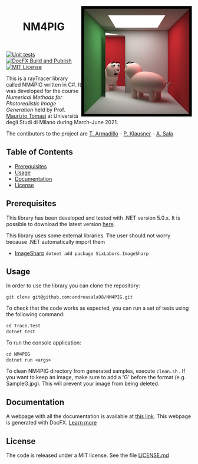 <img align="right" width="300" src="https://github.com/andreasala98/NM4PIG/blob/master/logo/Pig_mirror.png">
 <h1 align="center">  NM4PIG </h1> <br>
 
 [![Unit tests](https://github.com/andreasala98/NM4PIG/actions/workflows/test.yml/badge.svg)](https://github.com/andreasala98/NM4PIG/actions/workflows/test.yml)
 [![DocFX Build and Publish](https://github.com/andreasala98/NM4PIG/actions/workflows/docfx-build-publish.yml/badge.svg?branch=master)](https://github.com/andreasala98/NM4PIG/actions/workflows/docfx-build-publish.yml)
 [![MIT License](https://img.shields.io/badge/License-MIT-blue.svg)](https://github.com/andreasala98/NM4PIG/blob/master/LICENSE.md)

This is a rayTracer library called NM4PIG written in C#. It was developed for the course _Numerical Methods for Photorealistic Image Generation_ held by Prof. [Maurizio Tomasi][1] at Università degli Studi di Milano during March-June 2021.

The contibutors to the project are [T. Armadillo][2] - [P. Klausner][3] - [A. Sala][4]

## Table of Contents

- [Prerequisites](#prerequisites)
- [Usage](#usage)
- [Documentation](#documentation)
- [License](#license)


## Prerequisites
This library has been developed and tested with .NET version 5.0.x. It is possible to download the latest version [here](https://dotnet.microsoft.com/download).

This library uses some external libraries. The user should not worry because .NET automatically import them
- [ImageSharp][5] `dotnet add package SixLabors.ImageSharp`

## Usage

In order to use the library you can clone the repository:

    git clone git@github.com:andreasala98/NM4PIG.git

To check that the code works as expected, you can run a set of tests using the following command:

    cd Trace.Test
    dotnet test

To run the console application:

    cd NM4PIG
    dotnet run <args>
    
To clean NM4PIG directory from generated samples, execute  `clean.sh` . If you want to keep an image, make sure to add a 'G' before the format (e.g. SampleG.jpg). This will prevent your image from being deleted.

## Documentation

A webpage with all the documentation is available at [this link][7]. This webpage is generated with DocFX. [Learn more][6]


## License

The code is released under a MIT license. See the file [LICENSE.md](./LICENSE.md)


[1]: https://github.com/ziotom78
[2]: https://github.com/TommasoArmadillo
[3]: https://github.com/PietroKlausner
[4]: https://github.com/andreasala98
[5]: https://docs.sixlabors.com/articles/imagesharp/index.html?tabs=tabid-1
[6]: https://dotnet.github.io/docfx/
[7]: https://andreasala98.github.io/NM4PIG/
